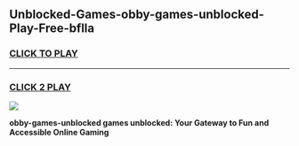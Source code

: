 
## Unblocked-Games-obby-games-unblocked-Play-Free-bflla
<h3>
<a href="https://premium76.site?title=obby-games-unblocked&ref=23A">CLICK TO PLAY</a></h3>
<hr>

<h3>
<a href="https://premium76.site?title=obby-games-unblocked&ref=23A">CLICK 2 PLAY</a>
  
</h3>

<a href="https://premium76.site?title=obby-games-unblocked&ref=23A"><img src="https://clearcache.store/games.png"></a>


**obby-games-unblocked games unblocked: Your Gateway to Fun and Accessible Online Gaming**
